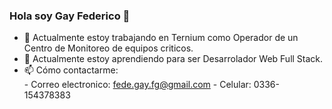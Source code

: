 ### Hola soy Gay Federico 👋

<!--
**fedegaay/fedegaay** is a ✨ _special_ ✨ repository because its `README.md` (this file) appears on your GitHub profile.

Aquí hay algunas ideas para comenzar:
-->
- 🔭 Actualmente estoy trabajando en Ternium como Operador de un Centro de Monitoreo de equipos criticos.
- 🌱 Actualmente estoy aprendiendo para ser Desarrolador Web Full Stack.
- 📫 Cómo contactarme:  
       - Correo electronico: fede.gay.fg@gmail.com
       - Celular: 0336-154378383

